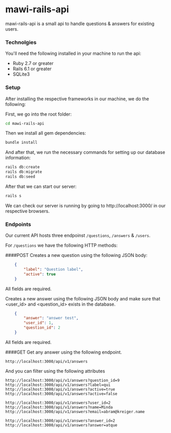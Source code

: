 # mawi-rails-api

mawi-rails-api is a small api to handle questions & answers for existing users.

### Technolgies

You'll need the following installed in your machine to run the api:

- Ruby 2.7 or greater
- Rails 6.1 or greater
- SQLite3

### Setup

After installing the respective frameworks in our machine, we do the following:

First, we go into the root folder:

```sh
cd mawi-rails-api
```


Then we install all gem dependencies:

```sh
bundle install
```


And after that, we run the necessary commands for setting up our database information:

```sh
rails db:create
rails db:migrate
rails db:seed
```

After that we can start our server:

```sh
rails s
```


We can check our server is running by going to http://localhost:3000/ in our respective browsers.


### Endpoints
Our current API hosts three endpoinst `/questions`, `/answers` & `/users`.

For `/questions` we have the following HTTP methods:

####POST
Creates a new question using the following JSON body:

```json
	{
	    "label": "Question label",
	    "active": true
	}
```

All fields are required.

Creates a new answer using the following JSON body and make sure that <user_id> and <question_id> exists in the database.

```json
	{
	    "answer": "answer test",
        "user_id": 1,
        "question_id": 2
	}
```

All fields are required.

####GET 
Get any answer using the following endpoint.
```
http://localhost:3000/api/v1/answers
```

And you can filter using the following attributes
```
http://localhost:3000/api/v1/answers?question_id=9
http://localhost:3000/api/v1/answers?label=qui
http://localhost:3000/api/v1/answers?active=true
http://localhost:3000/api/v1/answers?active=false

http://localhost:3000/api/v1/answers?user_id=2
http://localhost:3000/api/v1/answers?name=Minda
http://localhost:3000/api/v1/answers?email=abram@kreiger.name

http://localhost:3000/api/v1/answers?answer_id=2
http://localhost:3000/api/v1/answers?answer=atque
```